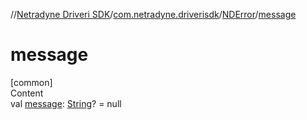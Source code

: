 //[Netradyne Driveri SDK](../../index.md)/[com.netradyne.driverisdk](../index.md)/[NDError](index.md)/[message](message.md)



# message  
[common]  
Content  
val [message](message.md): [String](https://kotlinlang.org/api/latest/jvm/stdlib/kotlin/-string/index.html)? = null  



